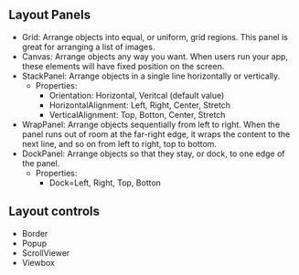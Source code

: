 ## Layout Panels
- Grid: Arrange objects into equal, or uniform, grid regions. This panel is great for arranging a list of images.
- Canvas: Arrange objects any way you want. When users run your app, these elements will have fixed position on the screen.
- StackPanel: Arrange objects in a single line horizontally or vertically.
  - Properties:
    - Orientation: Horizontal, Veritcal (default value)
    - HorizontalAlignment: Left, Right, Center, Stretch
    - VerticalAlignment: Top, Botton, Center, Stretch
- WrapPanel: Arrange objects sequentially from left to right. When the panel runs out of room at the far-right edge, it wraps the content to the next line, and so on from left to right, top to bottom.
- DockPanel: Arrange objects so that they stay, or dock, to one edge of the panel.
  - Properties:
    - Dock=Left, Right, Top, Botton

## Layout controls
- Border
- Popup
- ScrollViewer
- Viewbox
